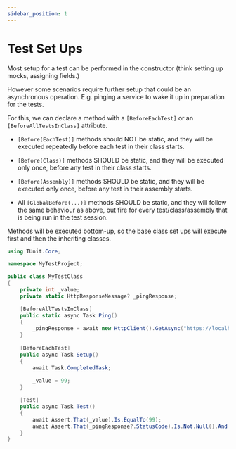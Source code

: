 ```yaml
---
sidebar_position: 1
---
```


# Test Set Ups

Most setup for a test can be performed in the constructor (think setting up mocks, assigning fields.)

However some scenarios require further setup that could be an asynchronous operation.
E.g. pinging a service to wake it up in preparation for the tests.

For this, we can declare a method with a `[BeforeEachTest]` or an `[BeforeAllTestsInClass]` attribute.

- `[Before(EachTest)]` methods should NOT be static, and they will be executed repeatedly before each test in their class starts.
- `[Before(Class)]` methods SHOULD be static, and they will be executed only once, before any test in their class starts.
- `[Before(Assembly)]` methods SHOULD be static, and they will be executed only once, before any test in their assembly starts.


- All `[GlobalBefore(...)]` methods SHOULD be static, and they will follow the same behaviour as above, but fire for every test/class/assembly that is being run in the test session.

Methods will be executed bottom-up, so the base class set ups will execute first and then the inheriting classes.

```csharp
using TUnit.Core;

namespace MyTestProject;

public class MyTestClass
{
    private int _value;
    private static HttpResponseMessage? _pingResponse;

    [BeforeAllTestsInClass]
    public static async Task Ping()
    {
        _pingResponse = await new HttpClient().GetAsync("https://localhost/ping");
    }
    
    [BeforeEachTest]
    public async Task Setup()
    {
        await Task.CompletedTask;
        
        _value = 99;
    }

    [Test]
    public async Task Test()
    {
        await Assert.That(_value).Is.EqualTo(99);
        await Assert.That(_pingResponse?.StatusCode).Is.Not.Null().And.Is.EqualTo(HttpStatusCode.OK);
    }
}
```